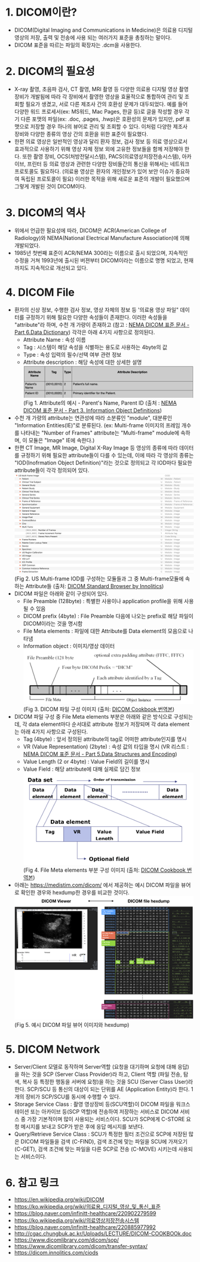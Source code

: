 # 1. DICOM이란?
- DICOM(Digital Imaging and Communications in Medicine)은 의료용 디지털 영상의 저장, 출력 및 전송에 사용 되는 여러가지 표준을 총칭하는 말이다.
- DICOM 표준을 따르는 파일의 확장자는 .dcm을 사용한다. 

# 2. DICOM의 필요성
- X-ray 촬영, 초음파 검사, CT 촬영, MRI 촬영 등 다양한 의료용 디지털 영상 촬영 장비가 개발됨에 따라 각 장비에서 촬영한 영상을 효율적으로 통합하여 관리 및 조회할 필요가 생겼고, 서로 다른 제조사 간의 호환성 문제가 대두되었다. 예를 들어 다양한 워드 프로세서(ex: MS워드, Mac Pages, 한글 등)로 글을 작성할 경우 각기 다른 포맷의 파일(ex: .doc, .pages, .hwp)은 호환성의 문제가 있지만, pdf 포맷으로 저장할 경우 하나의 뷰어로 관리 및 조회할 수 있다. 이처럼 다양한 제조사 장비와 다양한 종류의 영상 간의 호환을 위한 표준이 필요했다.
- 한편 의료 영상은 일반적인 영상과 달리 환자 정보, 검사 정보 등 의료 영상으로서 효과적으로 사용하기 위해 영상 자체 정보 외에 고유한 정보들을 함께 저장해야 한다. 또한 촬영 장비, OCS(처방전달시스템), PACS(의료영상저장전송시스템), 아카이브, 프린터 등 의료 영상과 관련한 다양한 장비들간의 통신을 위해서는 네트워크 프로토콜도 필요하다. (의료용 영상은 환자의 개인정보가 있어 보안 이슈가 중요하여 독립된 프로토콜이 필요) 이러한 목적을 위해 새로운 표준의 개발이 필요했으며 그렇게 개발된 것이 DICOM이다. 

# 3. DICOM의 역사
- 위에서 언급한 필요성에 따라, DICOM은 ACR(American College of Radiology)와 NEMA(National Electrical Manufacture Association)에 의해 개발되었다.
- 1985년 첫번째 표준이 ACR/NEMA 300라는 이름으로 출시 되었으며, 지속적인 수정을 거쳐 1993년에 출시된 버젼부터 DICOM이라는 이름으로 명명 되었고, 현재까지도 지속적으로 개선되고 있다.

# 4. DICOM File
- 환자의 신상 정보, 수행한 검사 정보, 영상 자체의 정보 등 '의료용 영상 파일" 데이터를 규정하기 위해 필요한 다양한 속성들이 존재한다. 이러한 속성들을 "attribute"라 하며, 수천 개 가량이 존재하고 (참고 : [NEMA DICOM 표준 문서 - Part 6.Data Dictionary](http://dicom.nema.org/Dicom/2011/11_06pu.pdf)) 각각은 아래 4가지 사항으로 정의된다.
    - Attribute Name : 속성 이름
    - Tag : 시스템이 해당 속성을 식별하는 용도로 사용하는 4byte의 값 
    - Type : 속성 입력의 필수/선택 여부 관련 정보 
    - Attribute description : 해당 속성에 대한 상세한 설명
![figure1](./image/figure1.png)
(Fig 1. Attribute의 예시 - Parent's Name, Parent ID (출처 : [NEMA DICOM 표준 문서 - Part 3. Information Object Definitions](http://dicom.nema.org/medical/dicom/2016d/output/chtml/part03/sect_C.2.2.html))
- 수천 개 가량의 attribute는 연관성에 따라 소분류인 "module", 대분류인 "Information Entities(IE)"로 분류된다. (ex: Multi-frame 이미지의 프레임 개수를 나타내는 "Number of Frames" attribute는 "Multi-frame" module에 속하며, 이 모듈은 "Image" IE에 속한다.)
- 한편 CT Image, MR Image, Digital X-Ray Image 등 영상의 종류에 따라 데이터를 규정하기 위해 필요한 attribute들이 다를 수 있는데, 이에 따라 각 영상의 종류는 "IOD(Inofrmation Object Definition)"라는 것으로 정의되고 각 IOD마다 필요한 attribute들이 각각 정의되어 있다. 
![figure2](./image/figure2.png)
(Fig 2. US Multi-frame IOD를 구성하는 모듈들과 그 중 Multi-frame모듈에 속하는 Attribute들 (출처: [DICOM Standard Browser by Innolitics](https://dicom.innolitics.com/ciods))
- DICOM 파일은 아래와 같이 구성되어 있다. 
  - File Preamble (128byte) : 특별한 사용이나 application profile을 위해 사용될 수 있음
  - DICOM prefix (4byte) : File Preamble 다음에 나오는 prefix로 해당 파일이 DICOM이라는 것을 명시함
  - File Meta elements : 파일에 대한 Attribute를 Data element의 모음으로 나타냄 
  - Information object : 이미지/영상 데이터 
![figure3](./image/figure3.png)
(Fig 3. DICOM 파일 구성 이미지 (출처: [DICOM Cookbook 번역본](http://cgac.chungbuk.ac.kr/Uploads/LECTURE/DICOM-COOKBOOk.doc))
- DICOM 파일 구성 중 File Meta elements 부분은 아래와 같은 방식으로 구성되는데, 각 data element마다 순서대로 attribute 정보가 저장되며 각 data element는 아래 4가지 사항으로 구성된다.
    - Tag (4byte) : 앞서 정의된 attribute의 tag로 어떠한 attribute인지를 명시
    - VR (Value Representation) (2byte) :  속성 값의 타입을 명시 (VR 리스트 : [NEMA DICOM 표준 문서 - Part 5.Data Structures and Encoding](http://dicom.nema.org/Dicom/2013/output/chtml/part05/sect_6.2.html))
    - Value Length (2 or 4byte) : Value Field의 길이를 명시
    - Value Field : 해당 attribute에 대해 실제로 담긴 정보 
![figure4](./image/figure4.png)
(Fig 4. File Meta elements 부분 구성 이미지 (출처: [DICOM Cookbook 번역본](http://cgac.chungbuk.ac.kr/Uploads/LECTURE/DICOM-COOKBOOk.doc))
- 아래는 https://medistim.com/dicom/ 에서 제공하는 예시 DICOM 파일을 뷰어로 확인한 경우와 hexdump한 경우를 비교한 것이다. 
![dicom_file_hexdump](./image/dicom_file_hexdump.png)
(Fig 5. 예시 DICOM 파일 뷰어 이미지와 hexdump)
 
  
# 5. DICOM Network
- Server/Client 모델로 동작하며 Server역할 (요청을 대기하며 요청에 대해 응답)을 하는 것을 SCP (Server Class Provider)라 하고, Client 역할 (파일 전송, 탐색, 복사 등 특정한 행동을 서버에 요청)을 하는 것을 SCU (Server Class User)라 한다. SCP/SCU 등 통신의 대상이 되는 단위를 AE (Application Entity)라 한다. 1개의 장비가 SCP/SCU를 동시에 수행할 수 있다. 
- Storage Service Class : 촬영 영상장비 등(SCU역할)이 DICOM 파일을 워크스테이션 또는 아카이브 등(SCP 역할)에 전송하여 저장하는 서비스로 DICOM 서비스 중 가장 기본적이며 많이 사용되는 서비스이다. SCU가 SCP에게 C-STORE 요청 메시지를 보내고 SCP가 받은 후에 응답 메시지를 보낸다. 
- Query/Retrieve Service Class : SCU가 특정한 필터 조건으로 SCP에 저장된 많은 DICOM 파일들을 검색 (C-FIND), 검색 조건에 맞는 파일을 SCU에 가져오기(C-GET), 검색 조건에 맞는 파일을 다른 SCP로 전송 (C-MOVE) 시키는데 사용되는 서비스이다.


# 6. 참고 링크 
* https://en.wikipedia.org/wiki/DICOM
* https://ko.wikipedia.org/wiki/의료용_디지털_영상_및_통신_표준
* https://blog.naver.com/infinitt-healthcare/220902279599
* https://ko.wikipedia.org/wiki/의료영상저장전송시스템
* https://blog.naver.com/infinitt-healthcare/220885977992
* http://cgac.chungbuk.ac.kr/Uploads/LECTURE/DICOM-COOKBOOk.doc
* https://www.dicomlibrary.com/dicom/sop/
* https://www.dicomlibrary.com/dicom/transfer-syntax/
* https://dicom.innolitics.com/ciods
